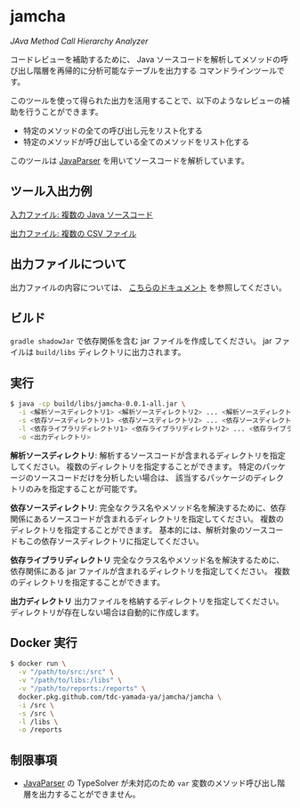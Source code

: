 # jamcha

_JAva Method Call Hierarchy Analyzer_

コードレビューを補助するために、
Java ソースコードを解析してメソッドの呼び出し階層を再帰的に分析可能なテーブルを出力する
コマンドラインツールです。

このツールを使って得られた出力を活用することで、以下のようなレビューの補助を行うことができます。

-   特定のメソッドの全ての呼び出し元をリスト化する
-   特定のメソッドが呼び出している全てのメソッドをリスト化する

このツールは [JavaParser] を用いてソースコードを解析しています。

## ツール入出力例

[入力ファイル: 複数の Java ソースコード](./examples/basic/src)

[出力ファイル: 複数の CSV ファイル](./examples/basic/.reports)

## 出力ファイルについて

出力ファイルの内容については、 [こちらのドキュメント](./docs/about-outputs.md) を参照してください。

## ビルド

`gradle shadowJar` で依存関係を含む jar ファイルを作成してください。
jar ファイルは `build/libs` ディレクトリに出力されます。

## 実行

```bash
$ java -cp build/libs/jamcha-0.0.1-all.jar \
  -i <解析ソースディレクトリ1> <解析ソースディレクトリ2> ... <解析ソースディレクトリn> \
  -s <依存ソースディレクトリ1> <依存ソースディレクトリ2> ... <依存ソースディレクトリn> \
  -l <依存ライブラリディレクトリ1> <依存ライブラリディレクトリ2> ... <依存ライブラリディレクトリn> \
  -o <出力ディレクトリ>
```

**解析ソースディレクトリ**:
解析するソースコードが含まれるディレクトリを指定してください。
複数のディレクトリを指定することができます。
特定のパッケージのソースコードだけを分析したい場合は、
該当するパッケージのディレクトリのみを指定することが可能です。

**依存ソースディレクトリ**:
完全なクラス名やメソッド名を解決するために、依存関係にあるソースコードが含まれるディレクトリを指定してください。
複数のディレクトリを指定することができます。
基本的には、解析対象のソースコードもこの依存ソースディレクトリに指定してください。

**依存ライブラリディレクトリ**
完全なクラス名やメソッド名を解決するために、
依存関係にある jar ファイルが含まれるディレクトリを指定してください。
複数のディレクトリを指定することができます。

**出力ディレクトリ**
出力ファイルを格納するディレクトリを指定してください。
ディレクトリが存在しない場合は自動的に作成します。

## Docker 実行

```bash
$ docker run \
  -v "/path/to/src:/src" \
  -v "/path/to/libs:/libs" \
  -v "/path/to/reports:/reports" \
  docker.pkg.github.com/tdc-yamada-ya/jamcha/jamcha \
  -i /src \
  -s /src \
  -l /libs \
  -o /reports
```

## 制限事項

-   [JavaParser] の TypeSolver が未対応のため `var` 変数のメソッド呼び出し階層を出力することができません。

[javaparser]: https://github.com/javaparser/javaparser

